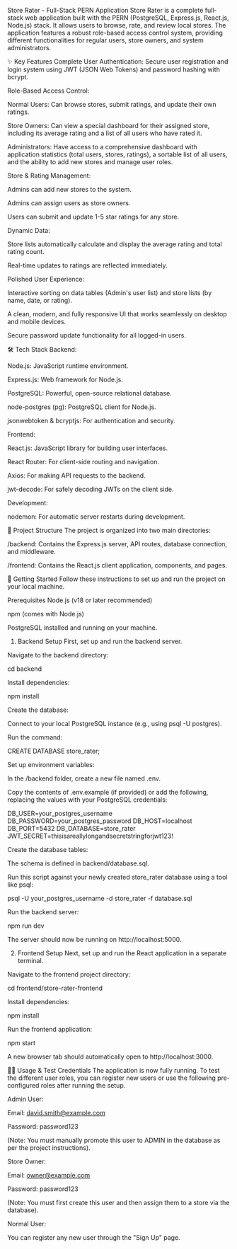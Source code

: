 Store Rater - Full-Stack PERN Application
Store Rater is a complete full-stack web application built with the PERN (PostgreSQL, Express.js, React.js, Node.js) stack. It allows users to browse, rate, and review local stores. The application features a robust role-based access control system, providing different functionalities for regular users, store owners, and system administrators.

✨ Key Features
Complete User Authentication: Secure user registration and login system using JWT (JSON Web Tokens) and password hashing with bcrypt.

Role-Based Access Control:

Normal Users: Can browse stores, submit ratings, and update their own ratings.

Store Owners: Can view a special dashboard for their assigned store, including its average rating and a list of all users who have rated it.

Administrators: Have access to a comprehensive dashboard with application statistics (total users, stores, ratings), a sortable list of all users, and the ability to add new stores and manage user roles.

Store & Rating Management:

Admins can add new stores to the system.

Admins can assign users as store owners.

Users can submit and update 1-5 star ratings for any store.

Dynamic Data:

Store lists automatically calculate and display the average rating and total rating count.

Real-time updates to ratings are reflected immediately.

Polished User Experience:

Interactive sorting on data tables (Admin's user list) and store lists (by name, date, or rating).

A clean, modern, and fully responsive UI that works seamlessly on desktop and mobile devices.

Secure password update functionality for all logged-in users.

🛠️ Tech Stack
Backend:

Node.js: JavaScript runtime environment.

Express.js: Web framework for Node.js.

PostgreSQL: Powerful, open-source relational database.

node-postgres (pg): PostgreSQL client for Node.js.

jsonwebtoken & bcryptjs: For authentication and security.

Frontend:

React.js: JavaScript library for building user interfaces.

React Router: For client-side routing and navigation.

Axios: For making API requests to the backend.

jwt-decode: For safely decoding JWTs on the client side.

Development:

nodemon: For automatic server restarts during development.

📂 Project Structure
The project is organized into two main directories:

/backend: Contains the Express.js server, API routes, database connection, and middleware.

/frontend: Contains the React.js client application, components, and pages.

🚀 Getting Started
Follow these instructions to set up and run the project on your local machine.

Prerequisites
Node.js (v18 or later recommended)

npm (comes with Node.js)

PostgreSQL installed and running on your machine.

1. Backend Setup
First, set up and run the backend server.

Navigate to the backend directory:

cd backend

Install dependencies:

npm install

Create the database:

Connect to your local PostgreSQL instance (e.g., using psql -U postgres).

Run the command:

CREATE DATABASE store_rater;

Set up environment variables:

In the /backend folder, create a new file named .env.

Copy the contents of .env.example (if provided) or add the following, replacing the values with your PostgreSQL credentials:

DB_USER=your_postgres_username
DB_PASSWORD=your_postgres_password
DB_HOST=localhost
DB_PORT=5432
DB_DATABASE=store_rater
JWT_SECRET=thisisareallylongandsecretstringforjwt123!

Create the database tables:

The schema is defined in backend/database.sql.

Run this script against your newly created store_rater database using a tool like psql:

psql -U your_postgres_username -d store_rater -f database.sql

Run the backend server:

npm run dev

The server should now be running on http://localhost:5000.

2. Frontend Setup
Next, set up and run the React application in a separate terminal.

Navigate to the frontend project directory:

cd frontend/store-rater-frontend

Install dependencies:

npm install

Run the frontend application:

npm start

A new browser tab should automatically open to http://localhost:3000.

🧑‍💻 Usage & Test Credentials
The application is now fully running. To test the different user roles, you can register new users or use the following pre-configured roles after running the setup.

Admin User:

Email: david.smith@example.com

Password: password123

(Note: You must manually promote this user to ADMIN in the database as per the project instructions).

Store Owner:

Email: owner@example.com

Password: password123

(Note: You must first create this user and then assign them to a store via the database).

Normal User:

You can register any new user through the "Sign Up" page.
